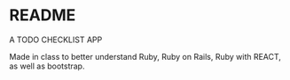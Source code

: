 # README

A TODO CHECKLIST APP

Made in class to better understand Ruby, Ruby on Rails, Ruby with REACT, as well as bootstrap.
